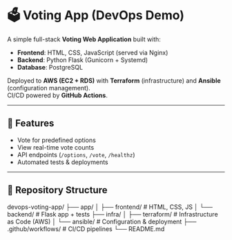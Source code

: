 # 🗳️ Voting App (DevOps Demo)

A simple full-stack **Voting Web Application** built with:
- **Frontend**: HTML, CSS, JavaScript (served via Nginx)
- **Backend**: Python Flask (Gunicorn + Systemd)
- **Database**: PostgreSQL

Deployed to **AWS (EC2 + RDS)** with **Terraform** (infrastructure) and **Ansible** (configuration management).  
CI/CD powered by **GitHub Actions**.

---

## 🚀 Features
- Vote for predefined options
- View real-time vote counts
- API endpoints (`/options`, `/vote`, `/healthz`)
- Automated tests & deployments

---

## 📂 Repository Structure
devops-voting-app/
├── app/
│ ├── frontend/ # HTML, CSS, JS
│ └── backend/ # Flask app + tests
├── infra/
│ ├── terraform/ # Infrastructure as Code (AWS)
│ └── ansible/ # Configuration & deployment
├── .github/workflows/ # CI/CD pipelines
└── README.md
